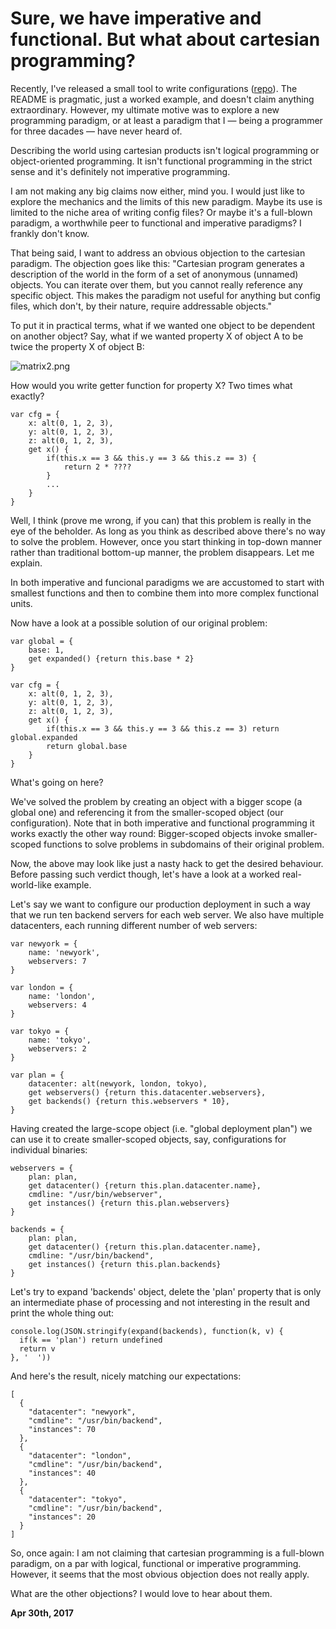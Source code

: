 # Sure, we have imperative and functional. But what about cartesian programming?



Recently, I've released a small tool to write configurations ([repo](https://github.com/sustrik/cartesian)). The README is pragmatic, just a worked example, and doesn't claim anything extraordinary. However, my ultimate motive was to explore a new programming paradigm, or at least a paradigm that I — being a programmer for three dacades — have never heard of.

Describing the world using cartesian products isn't logical programming or object-oriented programming. It isn't functional programming in the strict sense and it's definitely not imperative programming.

I am not making any big claims now either, mind you. I would just like to explore the mechanics and the limits of this new paradigm. Maybe its use is limited to the niche area of writing config files? Or maybe it's a full-blown paradigm, a worthwhile peer to functional and imperative paradigms? I frankly don't know.

That being said, I want to address an obvious objection to the cartesian paradigm. The objection goes like this: "Cartesian program generates a description of the world in the form of a set of anonymous (unnamed) objects. You can iterate over them, but you cannot really reference any specific object. This makes the paradigm not useful for anything but config files, which don't, by their nature, require addressable objects."

To put it in practical terms, what if we wanted one object to be dependent on another object? Say, what if we wanted property X of object A to be twice the property X of object B:

![matrix2.png](http://250bpm.wdfiles.com/local--files/blog%3A91/matrix2.png)

How would you write getter function for property X? Two times what exactly?

    var cfg = {
        x: alt(0, 1, 2, 3),
        y: alt(0, 1, 2, 3),
        z: alt(0, 1, 2, 3),
        get x() {
            if(this.x == 3 && this.y == 3 && this.z == 3) {
                return 2 * ????
            }
            ...
        }
    }

Well, I think (prove me wrong, if you can) that this problem is really in the eye of the beholder. As long as you think as described above there's no way to solve the problem. However, once you start thinking in top-down manner rather than traditional bottom-up manner, the problem disappears. Let me explain.

In both imperative and funcional paradigms we are accustomed to start with smallest functions and then to combine them into more complex functional units.

Now have a look at a possible solution of our original problem:

    var global = {
        base: 1,
        get expanded() {return this.base * 2}
    }
    
    var cfg = {
        x: alt(0, 1, 2, 3),
        y: alt(0, 1, 2, 3),
        z: alt(0, 1, 2, 3),
        get x() {
            if(this.x == 3 && this.y == 3 && this.z == 3) return global.expanded
            return global.base
        }
    }

What's going on here?

We've solved the problem by creating an object with a bigger scope (a global one) and referencing it from the smaller-scoped object (our configuration). Note that in both imperative and functional programming it works exactly the other way round: Bigger-scoped objects invoke smaller-scoped functions to solve problems in subdomains of their original problem.

Now, the above may look like just a nasty hack to get the desired behaviour. Before passing such verdict though, let's have a look at a worked real-world-like example.

Let's say we want to configure our production deployment in such a way that we run ten backend servers for each web server. We also have multiple datacenters, each running different number of web servers:

    var newyork = {
        name: 'newyork',
        webservers: 7
    }
    
    var london = {
        name: 'london',
        webservers: 4
    }
    
    var tokyo = {
        name: 'tokyo',
        webservers: 2
    }
    
    var plan = {
        datacenter: alt(newyork, london, tokyo),
        get webservers() {return this.datacenter.webservers},
        get backends() {return this.webservers * 10},
    }

Having created the large-scope object (i.e. "global deployment plan") we can use it to create smaller-scoped objects, say, configurations for individual binaries:

    webservers = {
        plan: plan,
        get datacenter() {return this.plan.datacenter.name},
        cmdline: "/usr/bin/webserver",
        get instances() {return this.plan.webservers}
    }
    
    backends = {
        plan: plan,
        get datacenter() {return this.plan.datacenter.name},
        cmdline: "/usr/bin/backend",
        get instances() {return this.plan.backends}
    }

Let's try to expand 'backends' object, delete the 'plan' property that is only an intermediate phase of processing and not interesting in the result and print the whole thing out:

    console.log(JSON.stringify(expand(backends), function(k, v) {
      if(k == 'plan') return undefined
      return v
    }, '  '))

And here's the result, nicely matching our expectations:

    [
      {
        "datacenter": "newyork",
        "cmdline": "/usr/bin/backend",
        "instances": 70
      },
      {
        "datacenter": "london",
        "cmdline": "/usr/bin/backend",
        "instances": 40
      },
      {
        "datacenter": "tokyo",
        "cmdline": "/usr/bin/backend",
        "instances": 20
      }
    ]

So, once again: I am not claiming that cartesian programming is a full-blown paradigm, on a par with logical, functional or imperative programming. However, it seems that the most obvious objection does not really apply.

What are the other objections? I would love to hear about them.

**Apr 30th, 2017**